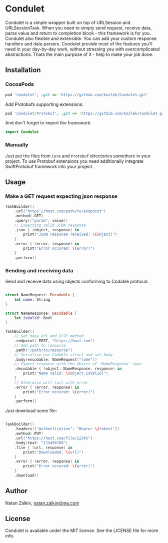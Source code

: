 # Condulet

Condulet is a simple wrapper built on top of URLSession and URLSessionTask. When you need to simply send request, receive data, parse value and return to completion block - this framework is for you. Condulet also flexible and extensible. You can add your custom response handlers and data parsers. Condulet provide most of the features you'll need in your day-by-day work, without stressing you with overcomplicated abstractions. Thats the main purpose of it - help to make your job done.

## Installation

### CocoaPods

```ruby
pod 'Condulet', :git => 'https://github.com/kozlek/Condulet.git'
```

Add Protobufs supporting extensions:

```ruby
pod 'Condulet/Protobuf', :git => 'https://github.com/kozlek/Condulet.git'
```

And don't forget to import the framework:

```swift
import Condulet
```

### Manually

Just put the files from `Core` and `Protobuf` directories somethere in your project. To use Protobuf extensions you need additionally integrate SwiftProtobuf framework into your project.


## Usage

### Make a GET request expecting json response

```swift
TaskBuilder()
    .url("https://host.com/path/to/endpoint")
    .method(.GET)
    .query(["param": value])
    // Expecting valid JSON response
    .json { (object, response) in
        print("JSON response received: \(object)")
    }
    .error { (error, response) in
        print("Error occured: \(error)")
    }
    .perform()
```

### Sending and receiving data

Send and receive data using objects conforming to Codable protocol:

```swift

struct NameRequest: Encodable {
    let name: String
}

struct NameResponse: Decodable {
    let isValid: Bool
}

TaskBuilder()
    // Set base url and HTTP method
    .endpoint(.POST, "https://host.com")
    // Add path to resource
    .path("/path/to/resource")
    // Serialize our Codable struct and set body
    .body(encodable: NameRequest("some"))
    // Expect response with the object of 'NameResponse' type
    .decodable { (object: NameResponse, response) in
        print("Name valid: \(object.isValid)")
    }
    // Otherwise will fail with error
    .error { (error, response) in
        print("Error occured: \(error)")
    }
    .perform()
```

Just download some file:

```swift

TaskBuilder()
    .headers(["Authentication": "Bearer \(token)"])
    .method(.PUT)
    .url("https://host.com/file/12345")
    .body(text: "123456789")
    .file { (url, response) in
        print("Downloaded: \(url)")
    }
    .error { (error, response) in
        print("Error occured: \(error)")
    }
    .download()
```

## Author

Natan Zalkin, natan.zalkin@me.com

## License

Condulet is available under the MIT license. See the LICENSE file for more info.
